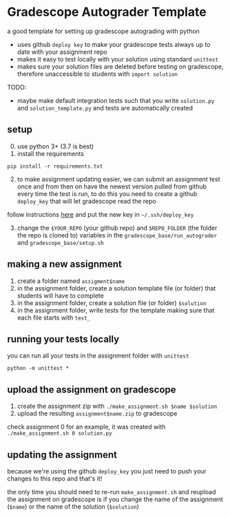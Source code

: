 # Gradescope Autograder Template
a good template for setting up gradescope autograding with python

- uses github `deploy key` to make your gradescope tests always up to date with your assignment repo
- makes it easy to test locally with your solution using standard `unittest`
- makes sure your solution files are deleted before testing on gradescope, therefore unaccessible to students with `import solution`

TODO:
- maybe make default integration tests such that you write `solution.py` and `solution_template.py` and tests are automatically created

## setup
0. use python 3+ (3.7 is best)
1. install the requirements
```
pip install -r requirements.txt
```
2. to make assignment updating easier, we can submit an assignment test once and from then on have the newest version pulled from github every time the test is run, to do this you need to create a github `deploy_key` that will let gradescope read the repo

follow instructions [here](https://developer.github.com/v3/guides/managing-deploy-keys/#deploy-keys) and put the new key in `~/.ssh/deploy_key`

3. change the `$YOUR_REPO` (your github repo) and `$REPO_FOLDER` (the folder the repo is cloned to) variables in the `gradescope_base/run_autograder` and `gradescope_base/setup.sh`


## making a new assignment
1. create a folder named `assigment$name`
2. in the assignment folder, create a solution template file (or folder) that students will have to complete
3. in the assignment folder, create a solution file (or folder) `$solution`
4. in the assignment folder, write tests for the template making sure that each file starts with `test_`

## running your tests locally
you can run all your tests in the assignment folder with `unittest`
```
python -m unittest *
```

## upload the assignment on gradescope
1. create the assignment zip with `./make_assignment.sh $name $solution`
2. upload the resulting `assignment$name.zip` to gradescope

check assignment 0 for an example, it was created with `./make_assignment.sh 0 solution.py`

## updating the assignment
because we're using the github `deploy_key` you just need to push your changes to this repo and that's it!

the only time you should need to re-run `make_assignment.sh` and reupload the assignment on gradescope is if you change the name of the assignment (`$name`) or the name of the solution (`$solution`)


